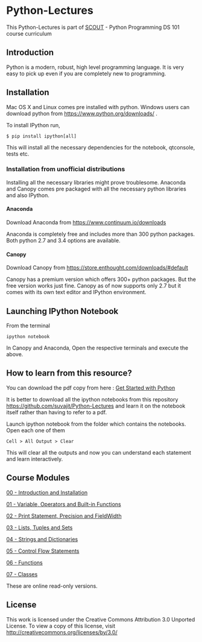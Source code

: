 
# Python-Lectures  

This Python-Lectures is part of [SCOUT](www.scoutlive.in) - Python Programming DS 101 course curriculum


## Introduction

Python is a modern, robust, high level programming language. It is very easy to pick up even if you are completely new to programming.

## Installation

Mac OS X and Linux comes pre installed with python. Windows users can download python from https://www.python.org/downloads/ .

To install IPython run,

    $ pip install ipython[all]
    
This will install all the necessary dependencies for the notebook, qtconsole, tests etc.

### Installation from unofficial distributions

Installing all the necessary libraries might prove troublesome. Anaconda and Canopy comes pre packaged with all the necessary python libraries and also IPython.

#### Anaconda

Download Anaconda from https://www.continuum.io/downloads

Anaconda is completely free and includes more than 300 python packages. Both python 2.7 and 3.4 options are available.

#### Canopy

Download Canopy from https://store.enthought.com/downloads/#default

Canopy has a premium version which offers 300+ python packages. But the free version works just fine. Canopy as of now supports only 2.7 but it comes with its own text editor and IPython environment.

## Launching IPython Notebook

From the terminal

    ipython notebook

In Canopy and Anaconda, Open the respective terminals and execute the above.

## How to learn from this resource?

You can download the pdf copy from here : [Get Started with Python](https://github.com/suvajit/Python-Lectures/blob/master/Python.pdf)

It is better to download all the ipython notebooks from this repository https://github.com/suvajit/Python-Lectures and learn it on the notebook itself rather than having to refer to a pdf.

Launch ipython notebook from the folder which contains the notebooks. Open each one of them

    Cell > All Output > Clear
    
This will clear all the outputs and now you can understand each statement and learn interactively.

## Course Modules



[00 - Introduction and Installation](http://nbviewer.ipython.org/github/suvajit/Python-Lectures/blob/master/00.ipynb)


[01 - Variable, Operators and Built-in Functions](http://nbviewer.ipython.org/github/suvajit/Python-Lectures/blob/master/01.ipynb)


[02 - Print Statement, Precision and FieldWidth](http://nbviewer.ipython.org/github/suvajit/Python-Lectures/blob/master/02.ipynb)


[03 - Lists, Tuples and Sets](http://nbviewer.ipython.org/github/suvajit/Python-Lectures/blob/master/03.ipynb)


[04 - Strings and Dictionaries](http://nbviewer.ipython.org/github/suvajit/Python-Lectures/blob/master/04.ipynb)


[05 - Control Flow Statements](http://nbviewer.ipython.org/github/suvajit/Python-Lectures/blob/master/05.ipynb)


[06 - Functions](http://nbviewer.ipython.org/github/suvajit/Python-Lectures/blob/master/06.ipynb)


[07 - Classes](http://nbviewer.ipython.org/github/suvajit/Python-Lectures/blob/master/07.ipynb)



These are online read-only versions.

## License

This work is licensed under the Creative Commons Attribution 3.0 Unported License. To view a copy of this license, visit http://creativecommons.org/licenses/by/3.0/
